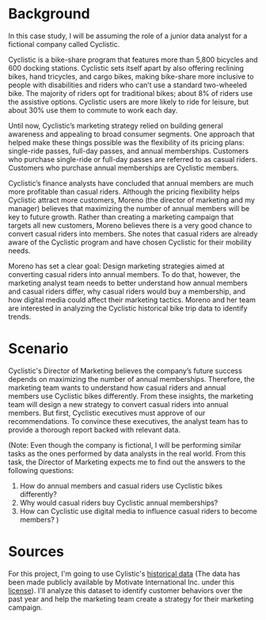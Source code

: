 # Background

In this case study, I will be assuming the role of a junior data analyst for a fictional company called Cyclistic. 

Cyclistic is a bike-share program that features more than 5,800 bicycles and 600 docking stations. Cyclistic sets itself apart by also offering reclining bikes, hand tricycles, and cargo bikes, making bike-share more inclusive to people with disabilities and riders who can’t use a standard two-wheeled bike. The majority of riders opt for traditional bikes; about 8% of riders use the assistive options. Cyclistic users are more likely to ride for leisure, but about 30% use them to commute to work each day.

Until now, Cyclistic’s marketing strategy relied on building general awareness and appealing to broad consumer segments. One approach that helped make these things possible was the flexibility of its pricing plans: single-ride passes, full-day passes, and annual memberships. Customers who purchase single-ride or full-day passes are referred to as casual riders. Customers who purchase annual memberships are Cyclistic members.

Cyclistic’s finance analysts have concluded that annual members are much more profitable than casual riders. Although the pricing flexibility helps Cyclistic attract more customers, Moreno (the director of marketing and my manager) believes that maximizing the number of annual members will be key to future growth. Rather than creating a marketing campaign that targets all new customers, Moreno believes there is a very good chance to convert casual riders into members. She notes that casual riders are already aware of the Cyclistic program and have chosen Cyclistic for their mobility needs.

Moreno has set a clear goal: Design marketing strategies aimed at converting casual riders into annual members. To do that, however, the marketing analyst team needs to better understand how annual members and casual riders differ, why casual riders would buy a membership, and how digital media could affect their marketing tactics. Moreno and her team are interested in analyzing the Cyclistic historical bike trip data to identify trends.

# Scenario 

Cyclistic's Director of Marketing believes the company’s future success depends on maximizing the number of annual memberships. Therefore, the marketing team wants to understand how casual riders and annual members use Cyclistic bikes differently. From these insights, the marketing team will design a new strategy to convert casual riders into annual members. But first, Cyclistic executives must approve of our recommendations. To convince these executives, the analyst team has to provide a thorough report backed with relevant data.

(Note: Even though the company is fictional, I will be performing similar tasks as the ones performed by data analysts in the real world. From this task, the Director of Marketing expects me to find out the answers to the following  questions:

1. How do annual members and casual riders use Cyclistic bikes differently?
2. Why would casual riders buy Cyclistic annual memberships?
3. How can Cyclistic use digital media to influence casual riders to become members? )

# Sources

For this project, I'm going to use Cylistic's [historical data](https://divvy-tripdata.s3.amazonaws.com/index.html) (The data has been made publicly available by Motivate International Inc. under this [license](https://www.divvybikes.com/data-license-agreement)). I'll analyze this dataset to identify customer behaviors over the past year and help the marketing team create a strategy for their marketing campaign.
